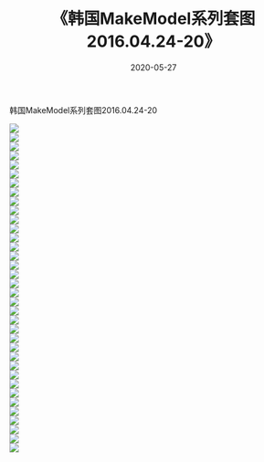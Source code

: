 ﻿---
layout: post
title:  《韩国MakeModel系列套图2016.04.24-20》
date:   2020-05-27
img: http://imgx.orgx.ga/漏D/网络美图/2020/韩国MakeModel系列套图2016.04.24-20/000.jpg
categories: [美女, 清纯, 唯美]
---

韩国MakeModel系列套图2016.04.24-20

  ![](http://imgx.orgx.ga/漏D/网络美图/2020/韩国MakeModel系列套图2016.04.24-20/001.jpg) <br> ![](http://imgx.orgx.ga/漏D/网络美图/2020/韩国MakeModel系列套图2016.04.24-20/002.jpg) <br> ![](http://imgx.orgx.ga/漏D/网络美图/2020/韩国MakeModel系列套图2016.04.24-20/003.jpg) <br> ![](http://imgx.orgx.ga/漏D/网络美图/2020/韩国MakeModel系列套图2016.04.24-20/004.jpg) <br> ![](http://imgx.orgx.ga/漏D/网络美图/2020/韩国MakeModel系列套图2016.04.24-20/005.jpg) <br> ![](http://imgx.orgx.ga/漏D/网络美图/2020/韩国MakeModel系列套图2016.04.24-20/006.jpg) <br> ![](http://imgx.orgx.ga/漏D/网络美图/2020/韩国MakeModel系列套图2016.04.24-20/007.jpg) <br> ![](http://imgx.orgx.ga/漏D/网络美图/2020/韩国MakeModel系列套图2016.04.24-20/008.jpg) <br> ![](http://imgx.orgx.ga/漏D/网络美图/2020/韩国MakeModel系列套图2016.04.24-20/009.jpg) <br> ![](http://imgx.orgx.ga/漏D/网络美图/2020/韩国MakeModel系列套图2016.04.24-20/010.jpg) <br> ![](http://imgx.orgx.ga/漏D/网络美图/2020/韩国MakeModel系列套图2016.04.24-20/011.jpg) <br> ![](http://imgx.orgx.ga/漏D/网络美图/2020/韩国MakeModel系列套图2016.04.24-20/012.jpg) <br> ![](http://imgx.orgx.ga/漏D/网络美图/2020/韩国MakeModel系列套图2016.04.24-20/013.jpg) <br> ![](http://imgx.orgx.ga/漏D/网络美图/2020/韩国MakeModel系列套图2016.04.24-20/014.jpg) <br> ![](http://imgx.orgx.ga/漏D/网络美图/2020/韩国MakeModel系列套图2016.04.24-20/015.jpg) <br> ![](http://imgx.orgx.ga/漏D/网络美图/2020/韩国MakeModel系列套图2016.04.24-20/016.jpg) <br> ![](http://imgx.orgx.ga/漏D/网络美图/2020/韩国MakeModel系列套图2016.04.24-20/017.jpg) <br> ![](http://imgx.orgx.ga/漏D/网络美图/2020/韩国MakeModel系列套图2016.04.24-20/018.jpg) <br> ![](http://imgx.orgx.ga/漏D/网络美图/2020/韩国MakeModel系列套图2016.04.24-20/019.jpg) <br> ![](http://imgx.orgx.ga/漏D/网络美图/2020/韩国MakeModel系列套图2016.04.24-20/020.jpg) <br> ![](http://imgx.orgx.ga/漏D/网络美图/2020/韩国MakeModel系列套图2016.04.24-20/021.jpg) <br> ![](http://imgx.orgx.ga/漏D/网络美图/2020/韩国MakeModel系列套图2016.04.24-20/022.jpg) <br> ![](http://imgx.orgx.ga/漏D/网络美图/2020/韩国MakeModel系列套图2016.04.24-20/023.jpg) <br> ![](http://imgx.orgx.ga/漏D/网络美图/2020/韩国MakeModel系列套图2016.04.24-20/024.jpg) <br> ![](http://imgx.orgx.ga/漏D/网络美图/2020/韩国MakeModel系列套图2016.04.24-20/025.jpg) <br> ![](http://imgx.orgx.ga/漏D/网络美图/2020/韩国MakeModel系列套图2016.04.24-20/026.jpg) <br> ![](http://imgx.orgx.ga/漏D/网络美图/2020/韩国MakeModel系列套图2016.04.24-20/027.jpg) <br> ![](http://imgx.orgx.ga/漏D/网络美图/2020/韩国MakeModel系列套图2016.04.24-20/028.jpg) <br> ![](http://imgx.orgx.ga/漏D/网络美图/2020/韩国MakeModel系列套图2016.04.24-20/029.jpg) <br> ![](http://imgx.orgx.ga/漏D/网络美图/2020/韩国MakeModel系列套图2016.04.24-20/030.jpg) <br> ![](http://imgx.orgx.ga/漏D/网络美图/2020/韩国MakeModel系列套图2016.04.24-20/031.jpg) <br> ![](http://imgx.orgx.ga/漏D/网络美图/2020/韩国MakeModel系列套图2016.04.24-20/032.jpg) <br> ![](http://imgx.orgx.ga/漏D/网络美图/2020/韩国MakeModel系列套图2016.04.24-20/033.jpg) <br> ![](http://imgx.orgx.ga/漏D/网络美图/2020/韩国MakeModel系列套图2016.04.24-20/034.jpg) <br> ![](http://imgx.orgx.ga/漏D/网络美图/2020/韩国MakeModel系列套图2016.04.24-20/035.jpg) <br> ![](http://imgx.orgx.ga/漏D/网络美图/2020/韩国MakeModel系列套图2016.04.24-20/036.jpg) <br>